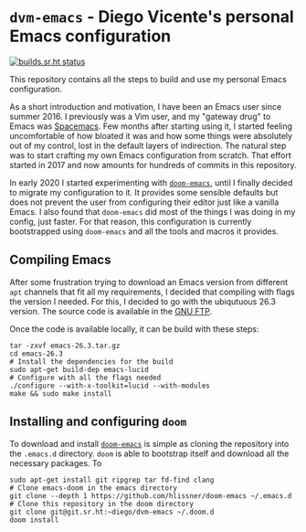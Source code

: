 # `dvm-emacs` - Diego Vicente's personal Emacs configuration

[![builds.sr.ht status](https://builds.sr.ht/~diego/dvm-emacs.svg)](https://builds.sr.ht/~diego/dvm-emacs?)

This repository contains all the steps to build and use my personal Emacs
configuration. 

As a short introduction and motivation, I have been an Emacs user since
summer 2016. I previously was a Vim user, and my "gateway drug" to Emacs was
[Spacemacs][3]. Few months after starting using it, I started feeling
uncomfortable of how bloated it was and how some things were absolutely out of
my control, lost in the default layers of indirection. The natural step was to
start crafting my own Emacs configuration from scratch. That effort started in
2017 and now amounts for hundreds of commits in this repository.

In early 2020 I started experimenting with [`doom-emacs`][2], until I finally
decided to migrate my configuration to it. It provides some sensible defaults
but does not prevent the user from configuring their editor just like a vanilla
Emacs. I also found that `doom-emacs` did most of the things I was doing in my
config, just faster. For that reason, this configuration is currently
bootstrapped using `doom-emacs` and all the tools and macros it provides.

## Compiling Emacs

After some frustration trying to download an Emacs version from different `apt`
channels that fit all my requirements, I decided that compiling with flags the
version I needed. For this, I decided to go with the ubiqutuous 26.3 version.
The source code is available in the [GNU FTP][1].

Once the code is available locally, it can be build with these steps:

``` shell
tar -zxvf emacs-26.3.tar.gz
cd emacs-26.3
# Install the dependencies for the build
sudo apt-get build-dep emacs-lucid
# Configure with all the flags needed
./configure --with-x-toolkit=lucid --with-modules
make && sudo make install
```

## Installing and configuring `doom`

To download and install [`doom-emacs`][2] is simple as cloning the repository
into the `.emacs.d` directory. `doom` is able to bootstrap itself and download
all the necessary packages. To 

``` shell
sudo apt-get install git ripgrep tar fd-find clang
# Clone emacs-doom in the emacs directory
git clone --depth 1 https://github.com/hlissner/doom-emacs ~/.emacs.d
# Clone this repository in the doom directory
git clone git@git.sr.ht:~diego/dvm-emacs ~/.doom.d
doom install
```


[1]: https://ftp.gnu.org/pub/gnu/emacs/emacs-26.3.tar.gz 
[2]: https://github.com/hlissner/doom-emacs
[3]: https://www.spacemacs.org/
